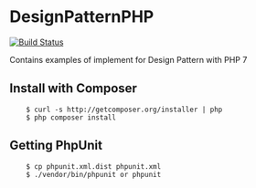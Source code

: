 # DesignPatternPHP

[![Build Status](https://travis-ci.org/Tony133/DesignPatternPHP.svg?branch=master)](https://travis-ci.org/Tony133/DesignPatternPHP)

Contains examples of implement for Design Pattern with PHP 7

## Install with Composer

```
    $ curl -s http://getcomposer.org/installer | php
    $ php composer install
```
## Getting PhpUnit

```
    $ cp phpunit.xml.dist phpunit.xml
    $ ./vendor/bin/phpunit or phpunit
```
